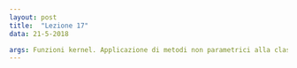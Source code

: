 ```yaml
---
layout: post
title:  "Lezione 17"
data: 21-5-2018

args: Funzioni kernel. Applicazione di metodi non parametrici alla classificazione. Parzen windows e loro utilizzo in classificatori bayesiani. Classificazione K-nearest neighbor 
---
```


